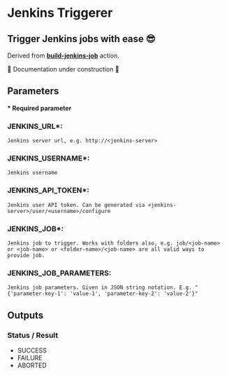 # Jenkins Triggerer
## Trigger Jenkins jobs with ease 😎

Derived from [**build-jenkins-job**](https://github.com/GoldenspearLLC/build-jenkins-job) action.

🚧 Documentation under construction 🚧

## Parameters
**\* Required parameter**
### JENKINS_URL*:
    Jenkins server url, e.g. http://<jenkins-server>
### JENKINS_USERNAME*:
    Jenkins username
### JENKINS_API_TOKEN*:
    Jenkins user API token. Can be generated via <jenkins-server>/user/<username>/configure
### JENKINS_JOB*:
    Jenkins job to trigger. Works with folders also, e.g. job/<job-name> or <job-name> or <folder-name>/<job-name> are all valid ways to provide job.
### JENKINS_JOB_PARAMETERS:
    Jenkins job parameters. Given in JSON string notation. E.g. "{'parameter-key-1': 'value-1', 'parameter-key-2': 'value-2'}"
    
## Outputs
### Status / Result
* SUCCESS
* FAILURE
* ABORTED